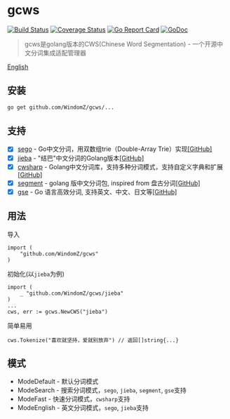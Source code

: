 # gcws

[![Build Status](https://travis-ci.org/WindomZ/gcws.svg?branch=master)](https://travis-ci.org/WindomZ/gcws)
[![Coverage Status](https://coveralls.io/repos/github/WindomZ/gcws/badge.svg?branch=master)](https://coveralls.io/github/WindomZ/gcws?branch=master)
[![Go Report Card](https://goreportcard.com/badge/github.com/WindomZ/gcws)](https://goreportcard.com/report/github.com/WindomZ/gcws)
[![GoDoc](https://godoc.org/github.com/WindomZ/gcws?status.svg)](https://godoc.org/github.com/WindomZ/gcws)

> gcws是golang版本的CWS(Chinese Word Segmentation) - 一个开源中文分词集成适配管理器

[English](README_en.md)

## 安装
```bash
go get github.com/WindomZ/gcws/...
```

## 支持
- [x] [sego](https://github.com/WindomZ/gcws/tree/master/sego) - Go中文分词，用双数组trie（Double-Array Trie）实现[[GitHub]](https://github.com/huichen/sego)
- [x] [jieba](https://github.com/WindomZ/gcws/tree/master/jieba) - "结巴"中文分词的Golang版本[[GitHub]](https://github.com/yanyiwu/gojieba)
- [x] [cwsharp](https://github.com/WindomZ/gcws/tree/master/cwsharp) - Golang中文分词库，支持多种分词模式，支持自定义字典和扩展[[GitHub]](https://github.com/zhengchun/cwsharp-go)
- [x] [segment](https://github.com/WindomZ/gcws/tree/master/segment) - golang 版中文分词包, inspired from 盘古分词[[GitHub]](https://github.com/WindomZ/gosegment)
- [x] [gse](https://github.com/WindomZ/gcws/tree/master/gse) - Go 语言高效分词, 支持英文、中文、日文等[[GitHub]](https://github.com/go-ego/gse)

## 用法
导入
```
import (
    "github.com/WindomZ/gcws"
)
```

初始化(以`jieba`为例)
```
import (
    _ "github.com/WindomZ/gcws/jieba"
)
...
cws, err := gcws.NewCWS("jieba")
```

简单易用
```
cws.Tokenize("喜欢就坚持，爱就别放弃") // 返回[]string{...}
```

## 模式
- ModeDefault - 默认分词模式
- ModeSearch - 搜索分词模式，`sego`, `jieba`, `segment`, `gse`支持
- ModeFast - 快速分词模式，`cwsharp`支持
- ModeEnglish - 英文分词模式，`sego`, `jieba`支持
